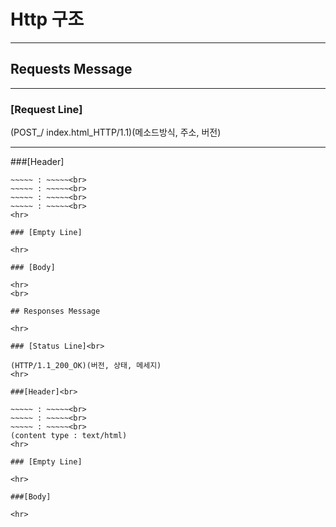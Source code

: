 # Http 구조

<hr>

## Requests Message

<hr>

### [Request Line] <br>

(POST_/ index.html_HTTP/1.1)(메소드방식, 주소, 버전)

<hr>

###[Header]<br>

~~~~~ : ~~~~~<br>
~~~~~ : ~~~~~<br>
~~~~~ : ~~~~~<br>
~~~~~ : ~~~~~<br>
~~~~~ : ~~~~~<br>
<hr>

### [Empty Line]

<hr>

### [Body]

<hr>
<br>

## Responses Message

<hr>

### [Status Line]<br>

(HTTP/1.1_200_OK)(버전, 상태, 메세지)
<hr>

###[Header]<br>

~~~~~ : ~~~~~<br>
~~~~~ : ~~~~~<br>
~~~~~ : ~~~~~<br>
(content type : text/html)
<hr>

### [Empty Line]

<hr>

###[Body]

<hr>
